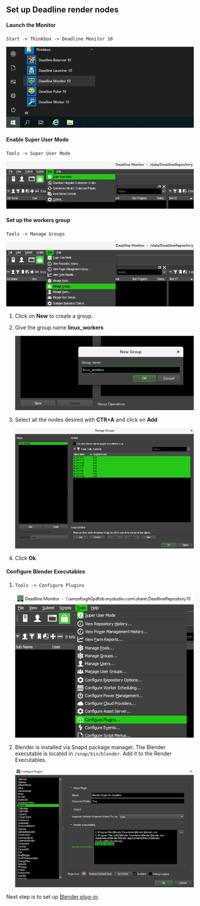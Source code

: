 ## Set up Deadline render nodes
#### Launch the Monitor

`Start -> Thinkbox -> Deadline Monitor 10`

![start-deadline.png](start-deadline.png)

#### Enable Super User Mode

`Tools -> Super User Mode`

![enable-super-mode.png](enable-super-mode.png)

#### Set up the workers group

`Tools -> Manage Groups`

![manage-groups.png](manage-groups.png)

1. Click on **New** to create a group.

1. Give the group name **linux_workers**

    ![workers-group.png](workers-group.png)

1. Select all the nodes desired with **CTR+A** and click on **Add**

    ![add-nodes.png](add-nodes.png)

1. Click **Ok**.

#### Configure Blender Executables

1. `Tools -> Configure Plugins`

   ![config-plugins](config-plugins.png)

1. Blender is installed via Snapd package manager. The Blender executable is located in `/snap/bin/blender`. Add it to the Render Executables.

   ![blender-exec](blender-exec.png)

Next step is to set up [Blender plug-in](../blender/blender.md).
